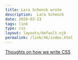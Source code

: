 ```yaml
---
title: Lara Schenck wrote
description:  Lara Schenck
date: 2020-03-23
tags: link
type: css
layout: layouts/default.njk
permalink: /link/46/index.html
---
```


[Thoughts on how we write CSS](https://notlaura.com/twitter-thread-as-blog-post-thoughts-on-how-we-write-css/)
